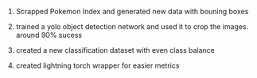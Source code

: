 



1. Scrapped Pokemon Index and generated new data with bouning boxes
2. trained a yolo object detection network and used it to crop the images. around 90% sucess

3. created a new classification dataset with even class balance
4. created lightning torch wrapper for easier metrics